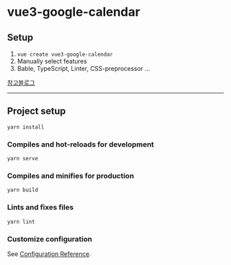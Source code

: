 # vue3-google-calendar

## Setup

1. `vue create vue3-google-calendar`
2. Manually select features
3. Bable, TypeScript, Linter, CSS-preprocessor ...

[참고블로그](https://hasudoki.tistory.com/entry/Vuejs-Vue-3-TypeScript-2-%EC%84%B8%ED%8C%85%ED%95%98%EA%B8%B0Setting-Up-Vue-3-TypeScript)

---

## Project setup

```
yarn install
```

### Compiles and hot-reloads for development

```
yarn serve
```

### Compiles and minifies for production

```
yarn build
```

### Lints and fixes files

```
yarn lint
```

### Customize configuration

See [Configuration Reference](https://cli.vuejs.org/config/).
